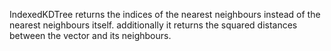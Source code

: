 IndexedKDTree returns the indices of the nearest neighbours instead of the nearest neighbours itself. additionally it returns the squared distances between the vector and its neighbours.